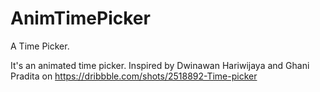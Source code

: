 # AnimTimePicker
A Time Picker.

It's an animated time picker.
Inspired by Dwinawan Hariwijaya and Ghani Pradita on https://dribbble.com/shots/2518892-Time-picker
